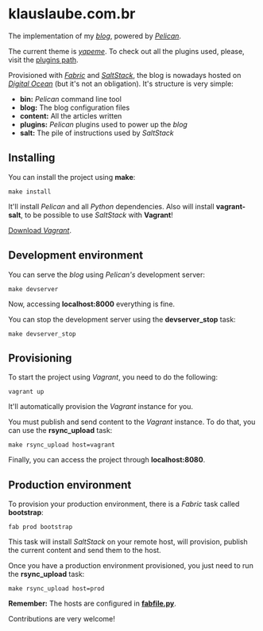 klauslaube.com.br
=================

The implementation of my [*blog*][], powered by [*Pelican*][].

The current theme is [*yapeme*][]. To check out all the plugins used, please, visit the [plugins path][].

Provisioned with [*Fabric*][] and [*SaltStack*][], the blog is nowadays hosted on [*Digital Ocean*][] (but it's not an obligation). It's structure is very simple:

* **bin:** *Pelican* command line tool
* **blog:** The blog configuration files
* **content:** All the articles written
* **plugins:** *Pelican* plugins used to power up the *blog*
* **salt:** The pile of instructions used by *SaltStack*

Installing
----------

You can install the project using **make**:

    make install

It'll install *Pelican* and all *Python* dependencies. Also will install **vagrant-salt**, to be possible to use *SaltStack* with **Vagrant**!

[Download *Vagrant*][].

Development environment
-----------------------

You can serve the *blog* using *Pelican's* development server:

    make devserver
    
Now, accessing **localhost:8000** everything is fine.

You can stop the development server using the **devserver_stop** task:

    make devserver_stop

Provisioning
------------

To start the project using *Vagrant*, you need to do the following:

    vagrant up
    
It'll automatically provision the *Vagrant* instance for you.

You must publish and send content to the *Vagrant* instance. To do that, you can use the **rsync_upload** task:

    make rsync_upload host=vagrant

Finally, you can access the project through **localhost:8080**.

Production environment
----------------------

To provision your production environment, there is a *Fabric* task called **bootstrap**:

    fab prod bootstrap

This task will install *SaltStack* on your remote host, will provision, publish the current content and send them to the host.

Once you have a production environment provisioned, you just need to run the **rsync_upload** task:

    make rsync_upload host=prod
    
**Remember:** The hosts are configured in [**fabfile.py**][].

Contributions are very welcome!

  [*blog*]: http://klauslaube.com.br "My personal blog"
  [*Pelican*]: https://github.com/getpelican/pelican "Static site generator that supports Markdown and reST syntax. Powered by Python"
  [*yapeme*]: https://github.com/kplaube/yapeme "A responsive (and simple) theme for Pelican"
  [plugins path]: https://github.com/kplaube/blog/tree/master/plugins "See all plugins used by the project"
  [*Fabric*]: http://docs.fabfile.org/ "Fabric is a Python (2.5-2.7) library and command-line tool for streamlining the use of SSH for application deployment or systems administration tasks."
  [*SaltStack*]: http://www.saltstack.com/ "Fast, scalable and flexible software for data center automation, from infrastructure and any cloud, to the entire application stack"
  [*Digital Ocean*]: https://www.digitalocean.com/ "Simple cloud hosting, built for developers" 
  [Download *Vagrant*]: https://www.vagrantup.com/downloads "Download Vagrant"
  [**fabfile.py**]: https://github.com/kplaube/blog/blob/master/fabfile.py
